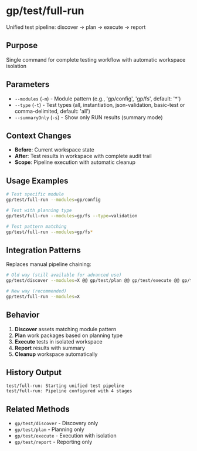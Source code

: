 # gp/test/full-run

Unified test pipeline: discover → plan → execute → report

## Purpose
Single command for complete testing workflow with automatic workspace isolation

## Parameters
- `--modules` (`-m`) - Module pattern (e.g., 'gp/config', 'gp/fs', default: '*')
- `--type` (`-t`) - Test types (all, instantiation, json-validation, basic-test or comma-delimited, default: 'all')
- `--summaryOnly` (`-s`) - Show only RUN results (summary mode) 

## Context Changes
- **Before**: Current workspace state
- **After**: Test results in workspace with complete audit trail
- **Scope**: Pipeline execution with automatic cleanup

## Usage Examples
```bash
# Test specific module
gp/test/full-run --modules=gp/config

# Test with planning type
gp/test/full-run --modules=gp/fs --type=validation

# Test pattern matching  
gp/test/full-run --modules=gp/fs*
```

## Integration Patterns
Replaces manual pipeline chaining:
```bash
# Old way (still available for advanced use)
gp/test/discover --modules=X @@ gp/test/plan @@ gp/test/execute @@ gp/test/report

# New way (recommended)
gp/test/full-run --modules=X
```

## Behavior
1. **Discover** assets matching module pattern
2. **Plan** work packages based on planning type  
3. **Execute** tests in isolated workspace
4. **Report** results with summary
5. **Cleanup** workspace automatically

## History Output
```
test/full-run: Starting unified test pipeline
test/full-run: Pipeline configured with 4 stages
```

## Related Methods
- `gp/test/discover` - Discovery only
- `gp/test/plan` - Planning only  
- `gp/test/execute` - Execution with isolation
- `gp/test/report` - Reporting only